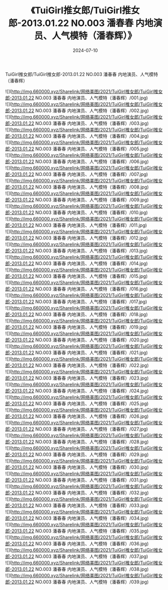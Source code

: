 ﻿---
layout: post
title:  《TuiGirl推女郎/TuiGirl推女郎-2013.01.22 NO.003 潘春春 内地演员、人气模特（潘春辉）》
date:   2024-07-10
img: http://img.660000.xyz/Sharelink/网络美图/2021/TuiGirl推女郎/TuiGirl推女郎-2013.01.22 NO.003 潘春春 内地演员、人气模特（潘春辉）/000.jpg
categories: [美女, 清纯, 唯美]
---

TuiGirl推女郎/TuiGirl推女郎-2013.01.22 NO.003 潘春春 内地演员、人气模特（潘春辉）

 ![](http://img.660000.xyz/Sharelink/网络美图/2021/TuiGirl推女郎/TuiGirl推女郎-2013.01.22 NO.003 潘春春 内地演员、人气模特（潘春辉）/001.jpg) <br>![](http://img.660000.xyz/Sharelink/网络美图/2021/TuiGirl推女郎/TuiGirl推女郎-2013.01.22 NO.003 潘春春 内地演员、人气模特（潘春辉）/002.jpg) <br>![](http://img.660000.xyz/Sharelink/网络美图/2021/TuiGirl推女郎/TuiGirl推女郎-2013.01.22 NO.003 潘春春 内地演员、人气模特（潘春辉）/003.jpg) <br>![](http://img.660000.xyz/Sharelink/网络美图/2021/TuiGirl推女郎/TuiGirl推女郎-2013.01.22 NO.003 潘春春 内地演员、人气模特（潘春辉）/004.jpg) <br>![](http://img.660000.xyz/Sharelink/网络美图/2021/TuiGirl推女郎/TuiGirl推女郎-2013.01.22 NO.003 潘春春 内地演员、人气模特（潘春辉）/005.jpg) <br>![](http://img.660000.xyz/Sharelink/网络美图/2021/TuiGirl推女郎/TuiGirl推女郎-2013.01.22 NO.003 潘春春 内地演员、人气模特（潘春辉）/006.jpg) <br>![](http://img.660000.xyz/Sharelink/网络美图/2021/TuiGirl推女郎/TuiGirl推女郎-2013.01.22 NO.003 潘春春 内地演员、人气模特（潘春辉）/007.jpg) <br>![](http://img.660000.xyz/Sharelink/网络美图/2021/TuiGirl推女郎/TuiGirl推女郎-2013.01.22 NO.003 潘春春 内地演员、人气模特（潘春辉）/008.jpg) <br>![](http://img.660000.xyz/Sharelink/网络美图/2021/TuiGirl推女郎/TuiGirl推女郎-2013.01.22 NO.003 潘春春 内地演员、人气模特（潘春辉）/009.jpg) <br>![](http://img.660000.xyz/Sharelink/网络美图/2021/TuiGirl推女郎/TuiGirl推女郎-2013.01.22 NO.003 潘春春 内地演员、人气模特（潘春辉）/010.jpg) <br>![](http://img.660000.xyz/Sharelink/网络美图/2021/TuiGirl推女郎/TuiGirl推女郎-2013.01.22 NO.003 潘春春 内地演员、人气模特（潘春辉）/011.jpg) <br>![](http://img.660000.xyz/Sharelink/网络美图/2021/TuiGirl推女郎/TuiGirl推女郎-2013.01.22 NO.003 潘春春 内地演员、人气模特（潘春辉）/012.jpg) <br>![](http://img.660000.xyz/Sharelink/网络美图/2021/TuiGirl推女郎/TuiGirl推女郎-2013.01.22 NO.003 潘春春 内地演员、人气模特（潘春辉）/013.jpg) <br>![](http://img.660000.xyz/Sharelink/网络美图/2021/TuiGirl推女郎/TuiGirl推女郎-2013.01.22 NO.003 潘春春 内地演员、人气模特（潘春辉）/014.jpg) <br>![](http://img.660000.xyz/Sharelink/网络美图/2021/TuiGirl推女郎/TuiGirl推女郎-2013.01.22 NO.003 潘春春 内地演员、人气模特（潘春辉）/015.jpg) <br>![](http://img.660000.xyz/Sharelink/网络美图/2021/TuiGirl推女郎/TuiGirl推女郎-2013.01.22 NO.003 潘春春 内地演员、人气模特（潘春辉）/016.jpg) <br>![](http://img.660000.xyz/Sharelink/网络美图/2021/TuiGirl推女郎/TuiGirl推女郎-2013.01.22 NO.003 潘春春 内地演员、人气模特（潘春辉）/017.jpg) <br>![](http://img.660000.xyz/Sharelink/网络美图/2021/TuiGirl推女郎/TuiGirl推女郎-2013.01.22 NO.003 潘春春 内地演员、人气模特（潘春辉）/018.jpg) <br>![](http://img.660000.xyz/Sharelink/网络美图/2021/TuiGirl推女郎/TuiGirl推女郎-2013.01.22 NO.003 潘春春 内地演员、人气模特（潘春辉）/019.jpg) <br>![](http://img.660000.xyz/Sharelink/网络美图/2021/TuiGirl推女郎/TuiGirl推女郎-2013.01.22 NO.003 潘春春 内地演员、人气模特（潘春辉）/020.jpg) <br>![](http://img.660000.xyz/Sharelink/网络美图/2021/TuiGirl推女郎/TuiGirl推女郎-2013.01.22 NO.003 潘春春 内地演员、人气模特（潘春辉）/021.jpg) <br>![](http://img.660000.xyz/Sharelink/网络美图/2021/TuiGirl推女郎/TuiGirl推女郎-2013.01.22 NO.003 潘春春 内地演员、人气模特（潘春辉）/022.jpg) <br>![](http://img.660000.xyz/Sharelink/网络美图/2021/TuiGirl推女郎/TuiGirl推女郎-2013.01.22 NO.003 潘春春 内地演员、人气模特（潘春辉）/023.jpg) <br>![](http://img.660000.xyz/Sharelink/网络美图/2021/TuiGirl推女郎/TuiGirl推女郎-2013.01.22 NO.003 潘春春 内地演员、人气模特（潘春辉）/024.jpg) <br>![](http://img.660000.xyz/Sharelink/网络美图/2021/TuiGirl推女郎/TuiGirl推女郎-2013.01.22 NO.003 潘春春 内地演员、人气模特（潘春辉）/025.jpg) <br>![](http://img.660000.xyz/Sharelink/网络美图/2021/TuiGirl推女郎/TuiGirl推女郎-2013.01.22 NO.003 潘春春 内地演员、人气模特（潘春辉）/026.jpg) <br>![](http://img.660000.xyz/Sharelink/网络美图/2021/TuiGirl推女郎/TuiGirl推女郎-2013.01.22 NO.003 潘春春 内地演员、人气模特（潘春辉）/027.jpg) <br>![](http://img.660000.xyz/Sharelink/网络美图/2021/TuiGirl推女郎/TuiGirl推女郎-2013.01.22 NO.003 潘春春 内地演员、人气模特（潘春辉）/028.jpg) <br>![](http://img.660000.xyz/Sharelink/网络美图/2021/TuiGirl推女郎/TuiGirl推女郎-2013.01.22 NO.003 潘春春 内地演员、人气模特（潘春辉）/029.jpg) <br>![](http://img.660000.xyz/Sharelink/网络美图/2021/TuiGirl推女郎/TuiGirl推女郎-2013.01.22 NO.003 潘春春 内地演员、人气模特（潘春辉）/030.jpg) <br>![](http://img.660000.xyz/Sharelink/网络美图/2021/TuiGirl推女郎/TuiGirl推女郎-2013.01.22 NO.003 潘春春 内地演员、人气模特（潘春辉）/031.jpg) <br>![](http://img.660000.xyz/Sharelink/网络美图/2021/TuiGirl推女郎/TuiGirl推女郎-2013.01.22 NO.003 潘春春 内地演员、人气模特（潘春辉）/032.jpg) <br>![](http://img.660000.xyz/Sharelink/网络美图/2021/TuiGirl推女郎/TuiGirl推女郎-2013.01.22 NO.003 潘春春 内地演员、人气模特（潘春辉）/033.jpg) <br>![](http://img.660000.xyz/Sharelink/网络美图/2021/TuiGirl推女郎/TuiGirl推女郎-2013.01.22 NO.003 潘春春 内地演员、人气模特（潘春辉）/034.jpg) <br>![](http://img.660000.xyz/Sharelink/网络美图/2021/TuiGirl推女郎/TuiGirl推女郎-2013.01.22 NO.003 潘春春 内地演员、人气模特（潘春辉）/035.jpg) <br>![](http://img.660000.xyz/Sharelink/网络美图/2021/TuiGirl推女郎/TuiGirl推女郎-2013.01.22 NO.003 潘春春 内地演员、人气模特（潘春辉）/036.jpg) <br>![](http://img.660000.xyz/Sharelink/网络美图/2021/TuiGirl推女郎/TuiGirl推女郎-2013.01.22 NO.003 潘春春 内地演员、人气模特（潘春辉）/037.jpg) <br>![](http://img.660000.xyz/Sharelink/网络美图/2021/TuiGirl推女郎/TuiGirl推女郎-2013.01.22 NO.003 潘春春 内地演员、人气模特（潘春辉）/038.jpg) <br>![](http://img.660000.xyz/Sharelink/网络美图/2021/TuiGirl推女郎/TuiGirl推女郎-2013.01.22 NO.003 潘春春 内地演员、人气模特（潘春辉）/039.jpg) <br>
